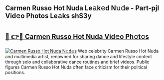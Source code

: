 ## Carmen Russo Hot Nuda Le𝚊k𝚎d N𝚞𝚍e - Part-pjl Vid𝚎o Photos Le𝚊ks shS3y

# <h2><a href="http://fbd3qbv.evod.top/?m=Carmen+Russo+Hot+Nuda">🔗 👉🔴 Carmen Russo Hot Nuda Vid𝚎o Ph𝚘t𝚘s</a></h2>

[![Carmen Russo Hot Nuda N𝚞d𝚎s](https://i.imgur.com/8V9OHl7.gif)](http://fbd3qbv.evod.top/?m=Carmen+Russo+Hot+Nuda)
Web celebrity Carmen Russo Hot Nuda and multimedia artist, renowned for sharing dance and lifestyle content through solo and collaborative dance routines and brief videos. Public figures Carmen Russo Hot Nuda often face criticism for their political positions. 
